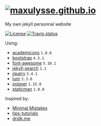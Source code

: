 # [![maxulysse.github.io](assets/img/logo/logo.png "Sarek")](https://maxulysse.github.io)

My own jekyll personnal website

[![License][license-badge]][license-link]
[![Travis status][travis-badge]][travis-link]

Using:
- [academicons](https://jpswalsh.github.io/academicons/) `1.8.6`
- [bootstrap](https://getbootstrap.com/) `4.3.1`
- [font-awesome](http://fontawesome.io/) `5.10.1`
- [jekyll-search](https://github.com/RishikeshDarandale/jekyll-search) `1.1`
- [jquery](https://jquery.com/) `3.4.1`
- [lunr](https://lunrjs.com/) `2.3.6`
- [popper](https://popper.js.org/) `1.15.0`
- [staticman](https://staticman.net/) `1.0.0`

Inspired by:
- [Minimal Mistakes](https://github.com/mmistakes/minimal-mistakes)
- [tips-tutorials](https://github.com/dalanzg/tips-tutorials)
- [dridk.me](https://github.com/dridk/blog)

[license-badge]: https://img.shields.io/github/license/MaxUlysse/maxulysse.github.io.svg
[license-link]: https://github.com/MaxUlysse/maxulysse.github.io/blob/master/LICENSE
[travis-badge]: https://api.travis-ci.org/MaxUlysse/maxulysse.github.io.svg
[travis-link]: https://travis-ci.org/MaxUlysse/maxulysse.github.io
